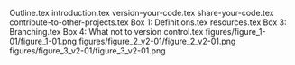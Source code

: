 Outline.tex
introduction.tex
version-your-code.tex
share-your-code.tex
contribute-to-other-projects.tex
Box 1: Definitions.tex
resources.tex
Box 3: Branching.tex
Box 4: What not to version control.tex
figures/figure_1-01/figure_1-01.png
figures/figure_2_v2-01/figure_2_v2-01.png
figures/figure_3_v2-01/figure_3_v2-01.png
